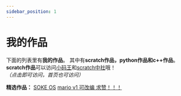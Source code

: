 ```yaml
---
sidebar_position: 1
---
```


# 我的作品

下面的列表里有**我的作品**。
其中有**scratch作品，python作品和c++作品**。
**scratch作品**可以访问[小码王](https://world.xiaomawang.com/w/person/project/all/3298235)和[scratch中社](https://scratch-cn.cn)哦！*（点击即可访问，首页也可访问）*


**精选作品：**
[SOKE OS](https://world.xiaomawang.com/community/main/compose/HjjH666J)
[mario v1 可改编 求赞！！！](https://world.xiaomawang.com/community/main/compose/ialZ666J)
